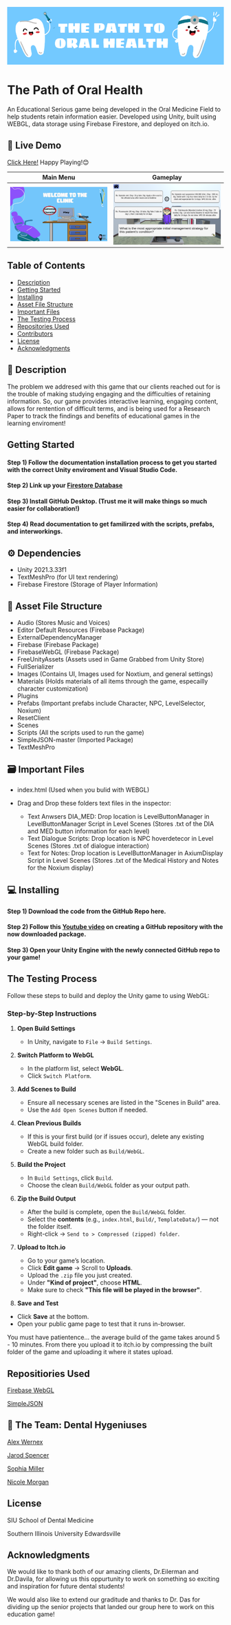 ![Project Banner](Assets/Images/README/TitlePicture.png)
# The Path of Oral Health

An Educational Serious game being developed in the Oral Medicine Field to help students retain information easier. 
Developed using Unity, built using WEBGL, data storage using Firebase Firestore, and deployed on itch.io.

## 🚀 Live Demo
[Click Here!](https://nimorga.itch.io/the-path-of-oral-health)
Happy Playing!😊

| Main Menu | Gameplay |
|-------------|-----------------|
| ![Main](Assets/Images/README/WelcomeScreen.png) | ![Feature](Assets/Images/README/GamePlay.png) |

## Table of Contents

- [Description](#-description)
- [Getting Started](#getting-started)
- [Installing](#-installing)
- [Asset File Structure](#-asset-file-structure)
- [Important Files](#-important-files)
- [The Testing Process](#the-testing-process)
- [Repositories Used](#repositiories-used)
- [Contributors](#-the-team-dental-hygeniuses)
- [License](#license)
- [Acknowledgments](#acknowledgments)

## 📝 Description

The problem we addresed with this game that our clients reached out for is the trouble of making studying engaging and the difficulties of retaining information. So, our game provides interactive learning, engaging content, allows for rentention of difficult terms, and is being used for a Research Paper to track the findings and benefits of educational games in the learning enviroment!

## Getting Started
#### Step 1) Follow the documentation installation process to get you started with the correct Unity enviroment and Visual Studio Code. 

#### Step 2) Link up your [Firestore Database ](https://console.firebase.google.com/project/dentalgame-891d0/overview)

#### Step 3) Install GitHub Desktop. (Trust me it will make things so much easier for collaboration!)

#### Step 4) Read documentation to get familirzed with the scripts, prefabs, and interworkings.

## ⚙️ Dependencies
- Unity 2021.3.33f1
- TextMeshPro (for UI text rendering)
- Firebase Firestore (Storage of Player Information)

## 📂 Asset File Structure
- Audio (Stores Music and Voices)
- Editor Default Resources (Firebase Package)
- ExternalDependencyManager
- Firebase (Firebase Package)
- FirebaseWebGL (Firebase Package)
- FreeUnityAssets (Assets used in Game Grabbed from Unity Store)
- FullSerializer
- Images (Contains UI, Images used for Noxtium, and general settings)
- Materials (Holds materials of all items through the game, especailly character customization)
- Plugins
- Prefabs (Important prefabs include Character, NPC, LevelSelector, Noxium)
- ResetClient
- Scenes 
- Scripts (All the scripts used to run the game)
- SimpleJSON-master (Imported Package)
- TextMeshPro

## 🗃 Important Files
- index.html (Used when you bulid with WEBGL)

- Drag and Drop these folders text files in the inspector:
    - Text Anwsers DIA_MED: Drop location is LevelButtonManager in LevelButtonManager Script in Level Scenes (Stores .txt of the DIA and MED button information for each level)
    - Text Dialogue Scripts: Drop location is NPC hoverdetecor in Level Scenes (Stores .txt of dialogue interaction)
    - Text for Notes: Drop location is LevelButtonManager in AxiumDisplay Script in Level Scenes (Stores .txt of the Medical History and Notes for the Noxium display)

## 💻 Installing
#### Step 1) Download the code from the GitHub Repo here.
#### Step 2) Follow this [Youtube video](https://www.youtube.com/watch?v=pn1YgU81GUY&t=14s) on creating a GitHub repository with the now downloaded package.
#### Step 3) Open your Unity Engine with the newly connected GitHub repo to your game!

## The Testing Process
Follow these steps to build and deploy the Unity game to using WebGL:

### Step-by-Step Instructions

1. **Open Build Settings**
   - In Unity, navigate to `File` → `Build Settings`.

2. **Switch Platform to WebGL**
   - In the platform list, select **WebGL**.
   - Click `Switch Platform`.

3. **Add Scenes to Build**
   - Ensure all necessary scenes are listed in the "Scenes in Build" area.
   - Use the `Add Open Scenes` button if needed.

4. **Clean Previous Builds**
   - If this is your first build (or if issues occur), delete any existing WebGL build folder.
   - Create a new folder such as `Build/WebGL`.

6. **Build the Project**
   - In `Build Settings`, click `Build`.
   - Choose the clean `Build/WebGL` folder as your output path.

7. **Zip the Build Output**
   - After the build is complete, open the `Build/WebGL` folder.
   - Select the **contents** (e.g., `index.html`, `Build/`, `TemplateData/`) — not the folder itself.
   - Right-click → `Send to > Compressed (zipped) folder`.

8. **Upload to Itch.io**
   - Go to your game’s location.
   - Click **Edit game** → Scroll to **Uploads**.
   - Upload the `.zip` file you just created.
   - Under **"Kind of project"**, choose **HTML**.
   - Make sure to check **"This file will be played in the browser"**.

19. **Save and Test**
   - Click **Save** at the bottom.
   - Open your public game page to test that it runs in-browser.

You must have patientence... the average build of the game takes around 5 - 10 minutes. From there you upload it to itch.io by compressing the built folder of the game and uploading it where it states upload.


## Repositiories Used
[Firebase WebGL](https://github.com/rotolonico/FirebaseWebGL)

[SimpleJSON](https://github.com/Bunny83/SimpleJSON/tree/master)

## 🦷 The Team: Dental Hygeniuses

[Alex Wernex](https://github.com/SquatchOut1)

[Jarod Spencer](https://github.com/TheJarodSpencer)

[Sophia Miller](https://github.com/sopmill)

[Nicole Morgan](https://github.com/nimorga)  

## License

SIU School of Dental Medicine

Southern Illinois University Edwardsville

## Acknowledgments

We would like to thank both of our amazing clients, Dr.Eilerman and Dr.Davila, for allowing us this oppurtunity to work on something so exciting and inspiration for future dental students!

We would also like to extend our graditude and thanks to Dr. Das for dividing up the senior projects that landed our group here to work on this education game!
